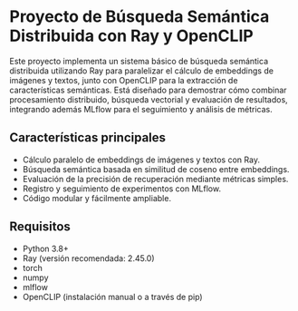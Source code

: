 # Proyecto de Búsqueda Semántica Distribuida con Ray y OpenCLIP

Este proyecto implementa un sistema básico de búsqueda semántica distribuida utilizando Ray para paralelizar el cálculo de embeddings de imágenes y textos, junto con OpenCLIP para la extracción de características semánticas. Está diseñado para demostrar cómo combinar procesamiento distribuido, búsqueda vectorial y evaluación de resultados, integrando además MLflow para el seguimiento y análisis de métricas.

## Características principales

- Cálculo paralelo de embeddings de imágenes y textos con Ray.
- Búsqueda semántica basada en similitud de coseno entre embeddings.
- Evaluación de la precisión de recuperación mediante métricas simples.
- Registro y seguimiento de experimentos con MLflow.
- Código modular y fácilmente ampliable.

## Requisitos

- Python 3.8+
- Ray (versión recomendada: 2.45.0)
- torch
- numpy
- mlflow
- OpenCLIP (instalación manual o a través de pip)
